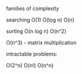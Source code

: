 families of complexity

searching
O(1)
O(log n)
O(n)

sorting
O(n log n)
O(n^2)

O(n^3) - matrix multiplication

intractable problems:

O(2^n)
O(n!)
O(n^n)

